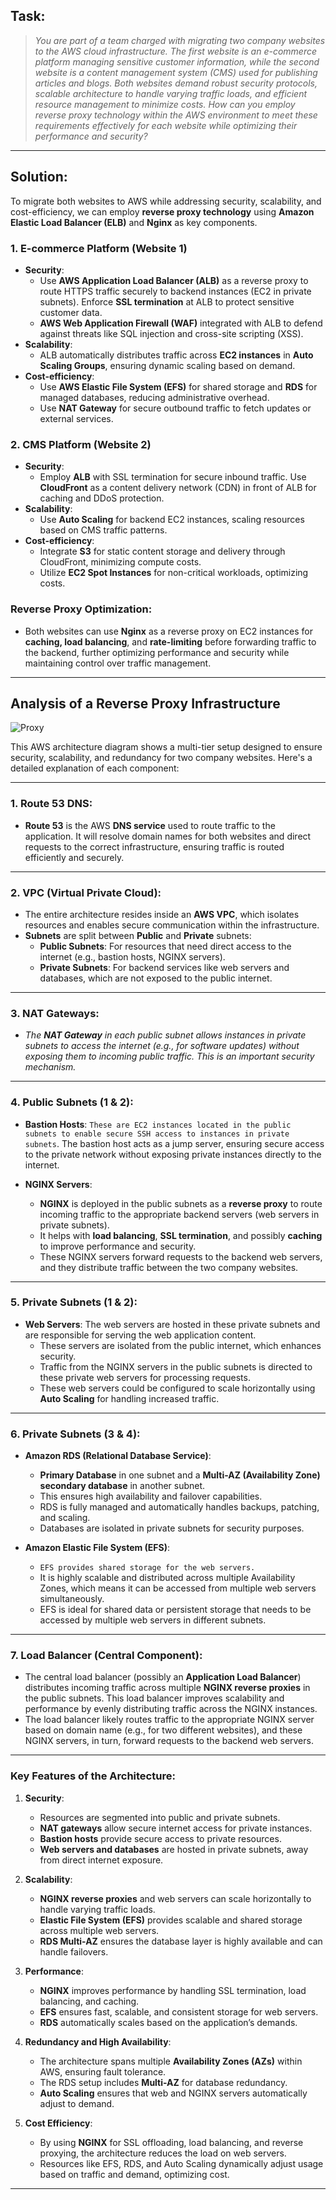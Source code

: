 ## Task:

> *You are part of a team charged with migrating two company websites to the AWS cloud infrastructure. The first website is an e-commerce platform managing sensitive customer information, while the second website is a content management system (CMS) used for publishing articles and blogs. Both websites demand robust security protocols, scalable architecture to handle varying traffic loads, and efficient resource management to minimize costs. How can you employ reverse proxy technology within the AWS environment to meet these requirements effectively for each website while optimizing their performance and security?*

---

## Solution:

To migrate both websites to AWS while addressing security, scalability, and cost-efficiency, we can employ **reverse proxy technology** using **Amazon Elastic Load Balancer (ELB)** and **Nginx** as key components.

### 1. **E-commerce Platform (Website 1)**
   - **Security**: 
     - Use **AWS Application Load Balancer (ALB)** as a reverse proxy to route HTTPS traffic securely to backend instances (EC2 in private subnets). Enforce **SSL termination** at ALB to protect sensitive customer data.
     - **AWS Web Application Firewall (WAF)** integrated with ALB to defend against threats like SQL injection and cross-site scripting (XSS).
   - **Scalability**: 
     - ALB automatically distributes traffic across **EC2 instances** in **Auto Scaling Groups**, ensuring dynamic scaling based on demand.
   - **Cost-efficiency**: 
     - Use **AWS Elastic File System (EFS)** for shared storage and **RDS** for managed databases, reducing administrative overhead.
     - Use **NAT Gateway** for secure outbound traffic to fetch updates or external services.

### 2. **CMS Platform (Website 2)**
   - **Security**:
     - Employ **ALB** with SSL termination for secure inbound traffic. Use **CloudFront** as a content delivery network (CDN) in front of ALB for caching and DDoS protection.
   - **Scalability**:
     - Use **Auto Scaling** for backend EC2 instances, scaling resources based on CMS traffic patterns.
   - **Cost-efficiency**:
     - Integrate **S3** for static content storage and delivery through CloudFront, minimizing compute costs.
     - Utilize **EC2 Spot Instances** for non-critical workloads, optimizing costs.

### Reverse Proxy Optimization:
   - Both websites can use **Nginx** as a reverse proxy on EC2 instances for **caching, load balancing**, and **rate-limiting** before forwarding traffic to the backend, further optimizing performance and security while maintaining control over traffic management.


---

## Analysis of a Reverse Proxy Infrastructure

![Proxy](reverse-proxy.png "Proxy")

This AWS architecture diagram shows a multi-tier setup designed to ensure security, scalability, and redundancy for two company websites. Here's a detailed explanation of each component:

---

### **1. Route 53 DNS:**
- **Route 53** is the AWS **DNS service** used to route traffic to the application. It will resolve domain names for both websites and direct requests to the correct infrastructure, ensuring traffic is routed efficiently and securely.

---

### **2. VPC (Virtual Private Cloud):**
- The entire architecture resides inside an **AWS VPC**, which isolates resources and enables secure communication within the infrastructure.
- **Subnets** are split between **Public** and **Private** subnets:
  - **Public Subnets**: For resources that need direct access to the internet (e.g., bastion hosts, NGINX servers).
  - **Private Subnets**: For backend services like web servers and databases, which are not exposed to the public internet.

---

### **3. NAT Gateways:**
- *The **NAT Gateway** in each public subnet allows instances in private subnets to access the internet (e.g., for software updates) without exposing them to incoming public traffic. This is an important security mechanism.*

---

### **4. Public Subnets (1 & 2):**
- **Bastion Hosts**: `These are EC2 instances located in the public subnets to enable secure SSH access to instances in private subnets`. The bastion host acts as a jump server, ensuring secure access to the private network without exposing private instances directly to the internet.
  
- **NGINX Servers**: 
  - **NGINX** is deployed in the public subnets as a **reverse proxy** to route incoming traffic to the appropriate backend servers (web servers in private subnets).
  - It helps with **load balancing**, **SSL termination**, and possibly **caching** to improve performance and security.
  - These NGINX servers forward requests to the backend web servers, and they distribute traffic between the two company websites.

---

### **5. Private Subnets (1 & 2):**
- **Web Servers**: The web servers are hosted in these private subnets and are responsible for serving the web application content.
  - These servers are isolated from the public internet, which enhances security.
  - Traffic from the NGINX servers in the public subnets is directed to these private web servers for processing requests.
  - These web servers could be configured to scale horizontally using **Auto Scaling** for handling increased traffic.

---

### **6. Private Subnets (3 & 4):**
- **Amazon RDS (Relational Database Service)**:
  - **Primary Database** in one subnet and a **Multi-AZ (Availability Zone) secondary database** in another subnet.
  - This ensures high availability and failover capabilities.
  - RDS is fully managed and automatically handles backups, patching, and scaling.
  - Databases are isolated in private subnets for security purposes.

- **Amazon Elastic File System (EFS)**: 
  - `EFS provides shared storage for the web servers.`
  - It is highly scalable and distributed across multiple Availability Zones, which means it can be accessed from multiple web servers simultaneously.
  - EFS is ideal for shared data or persistent storage that needs to be accessed by multiple web servers in different subnets.

---

### **7. Load Balancer (Central Component):**
- The central load balancer (possibly an **Application Load Balancer**) distributes incoming traffic across multiple **NGINX reverse proxies** in the public subnets. This load balancer improves scalability and performance by evenly distributing traffic across the NGINX instances.
- The load balancer likely routes traffic to the appropriate NGINX server based on domain name (e.g., for two different websites), and these NGINX servers, in turn, forward requests to the backend web servers.

---

### **Key Features of the Architecture:**

1. **Security**:
   - Resources are segmented into public and private subnets.
   - **NAT gateways** allow secure internet access for private instances.
   - **Bastion hosts** provide secure access to private resources.
   - **Web servers and databases** are hosted in private subnets, away from direct internet exposure.

2. **Scalability**:
   - **NGINX reverse proxies** and web servers can scale horizontally to handle varying traffic loads.
   - **Elastic File System (EFS)** provides scalable and shared storage across multiple web servers.
   - **RDS Multi-AZ** ensures the database layer is highly available and can handle failovers.

3. **Performance**:
   - **NGINX** improves performance by handling SSL termination, load balancing, and caching.
   - **EFS** ensures fast, scalable, and consistent storage for web servers.
   - **RDS** automatically scales based on the application’s demands.

4. **Redundancy and High Availability**:
   - The architecture spans multiple **Availability Zones (AZs)** within AWS, ensuring fault tolerance.
   - The RDS setup includes **Multi-AZ** for database redundancy.
   - **Auto Scaling** ensures that web and NGINX servers automatically adjust to demand.

5. **Cost Efficiency**:
   - By using **NGINX** for SSL offloading, load balancing, and reverse proxying, the architecture reduces the load on web servers.
   - Resources like EFS, RDS, and Auto Scaling dynamically adjust usage based on traffic and demand, optimizing cost.

---

